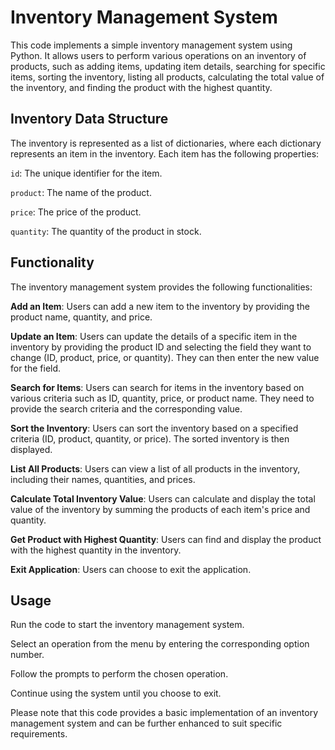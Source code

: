 # Inventory Management System

  

This code implements a simple inventory management system using Python. It allows users to perform various operations on an inventory of products, such as adding items, updating item details, searching for specific items, sorting the inventory, listing all products, calculating the total value of the inventory, and finding the product with the highest quantity.

  

## Inventory Data Structure

  

The inventory is represented as a list of dictionaries, where each dictionary represents an item in the inventory. Each item has the following properties:

  

`id`: The unique identifier for the item.

`product`: The name of the product.

`price`: The price of the product.

`quantity`: The quantity of the product in stock.

  

## Functionality

  

The inventory management system provides the following functionalities:

  

**Add an Item**: Users can add a new item to the inventory by providing the product name, quantity, and price.

  

**Update an Item**: Users can update the details of a specific item in the inventory by providing the product ID and selecting the field they want to change (ID, product, price, or quantity). They can then enter the new value for the field.

  

**Search for Items**: Users can search for items in the inventory based on various criteria such as ID, quantity, price, or product name. They need to provide the search criteria and the corresponding value.

  

**Sort the Inventory**: Users can sort the inventory based on a specified criteria (ID, product, quantity, or price). The sorted inventory is then displayed.

  

**List All Products**: Users can view a list of all products in the inventory, including their names, quantities, and prices.

  

**Calculate Total Inventory Value**: Users can calculate and display the total value of the inventory by summing the products of each item's price and quantity.

  

**Get Product with Highest Quantity**: Users can find and display the product with the highest quantity in the inventory.

  

**Exit Application**: Users can choose to exit the application.

  

## Usage

  

Run the code to start the inventory management system.

  

Select an operation from the menu by entering the corresponding option number.

  

Follow the prompts to perform the chosen operation.

  

Continue using the system until you choose to exit.

  

Please note that this code provides a basic implementation of an inventory management system and can be further enhanced to suit specific requirements.
